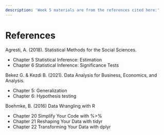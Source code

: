 ```yaml
---
description: 'Week 5 materials are from the references cited here:'
---
```


# References

Agresti, A. (2018). Statistical Methods for the Social Sciences.

* Chapter 5 Statistical Inference: Estimation
* Chapter 6 Statistical Inference: Significance Tests

Bekez G. & Kezdi B. (2021). Data Analysis for Business, Economics, and Analysis. &#x20;

* Chapter 5: Generalization
* Chapter 6: Hypothesis testing

Boehmke, B. (2016) Data Wrangling with R

* Chapter 20 Simplify Your Code with %>%&#x20;
* Chapter 21 Reshaping Your Data with tidyr&#x20;
* Chapter 22 Transforming Your Data with dplyr
